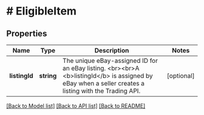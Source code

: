 # # EligibleItem

## Properties

Name | Type | Description | Notes
------------ | ------------- | ------------- | -------------
**listingId** | **string** | The unique eBay-assigned ID for an eBay listing.  &lt;br&gt;&lt;br&gt;A &lt;b&gt;listingId&lt;/b&gt; is assigned by eBay when a seller creates a listing with the Trading API. | [optional]

[[Back to Model list]](../../README.md#models) [[Back to API list]](../../README.md#endpoints) [[Back to README]](../../README.md)
